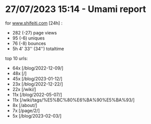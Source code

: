 # 27/07/2023 15:14 - Umami report
for www.shifeiti.com [24h] :

 - 282 (-27) page views
 - 95 (-6) uniques
 - 76 (-8) bounces
 - 5h 4' 33'' (34'') totaltime


top 10 urls:
 - 64x [/blog/2022-12-09/]
 - 48x [/]
 - 45x [/blog/2023-01-12/]
 - 23x [/blog/2022-12-22/]
 - 22x [/wiki/]
 - 11x [/blog/2022-05-07/]
 - 11x [/wiki/tags/%E5%BC%80%E6%BA%90%E5%BA%93/]
 - 8x [/about/]
 - 7x [/page/2/]
 - 5x [/blog/2023-02-03/]


